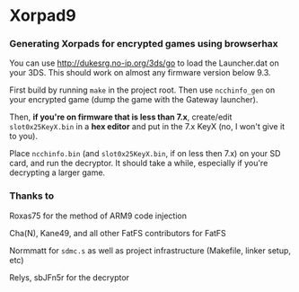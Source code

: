# Xorpad9
### Generating Xorpads for encrypted games using browserhax

You can use http://dukesrg.no-ip.org/3ds/go to load the Launcher.dat on your 3DS. This should work on almost any firmware version below 9.3.

First build by running `make` in the project root. Then use `ncchinfo_gen` on your encrypted game (dump the game with the Gateway launcher).

Then, **if you're on firmware that is less than 7.x**, create/edit `slot0x25KeyX.bin` in a **hex editor** and put in the 7.x KeyX (no, I won't give it to you).

Place `ncchinfo.bin` (and `slot0x25KeyX.bin`, if on less then 7.x) on your SD card, and run the decryptor. It should take a while, especially if you're decrypting a larger game.

### Thanks to

Roxas75 for the method of ARM9 code injection

Cha(N), Kane49, and all other FatFS contributors for FatFS

Normmatt for `sdmc.s` as well as project infrastructure (Makefile, linker setup, etc)

Relys, sbJFn5r for the decryptor
